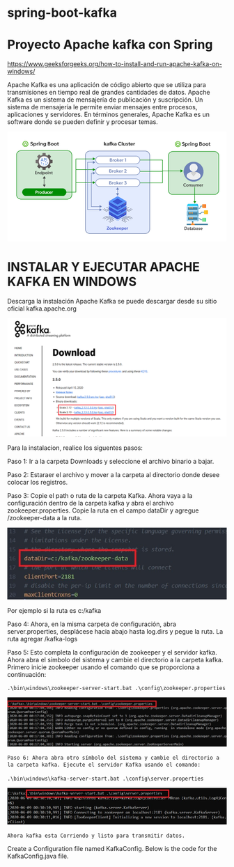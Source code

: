 # spring-boot-kafka
# Proyecto  Apache kafka con Spring

https://www.geeksforgeeks.org/how-to-install-and-run-apache-kafka-on-windows/

Apache Kafka es una aplicación de código abierto que se utiliza para transmisiones en tiempo real de grandes cantidades de datos. Apache Kafka es un sistema de mensajería de publicación y suscripción. Un sistema de mensajería le permite enviar mensajes entre procesos, aplicaciones y servidores. En términos generales, Apache Kafka es un software donde se pueden definir y procesar temas.

![image](https://github.com/fhernandez204/spring-boot-kafka/blob/main/SpringBootProducerConsumer.jpg)


# INSTALAR Y EJECUTAR APACHE KAFKA EN WINDOWS
Descarga la instalación
Apache Kafka se puede descargar desde su sitio oficial kafka.apache.org

![image](https://github.com/fhernandez204/spring-boot-kafka/blob/main/Apache-kafka-Download.png)

Para la instalacion, realice los siguentes pasos:

  Paso 1: Ir a la carpeta Downloads y seleccione el archivo binario a bajar.

  Paso 2: Estaraer el archivo y mover a la carpeta al directorio donde desee colocar los registros.

  Paso 3: Copie el  path o ruta de la carpeta Kafka. Ahora vaya a la configuración dentro de la carpeta kafka y abra el archivo zookeeper.properties. Copie la ruta en el campo dataDir y agregue /zookeeper-data a la ruta.

![image](https://github.com/fhernandez204/spring-boot-kafka/blob/main/kafka2.jpg)

  Por ejemplo si la ruta es c:/kafka

  Paso 4: Ahora, en la misma carpeta de configuración, abra server.properties, desplácese hacia abajo hasta log.dirs y pegue la ruta. La ruta agregar /kafka-logs

  Paso 5: Esto completa la configuración de zookeeper y el servidor kafka. Ahora abra el símbolo del sistema y cambie el directorio a la carpeta kafka. Primero inicie zookeeper usando el   comando que se proporciona a continuación:

    .\bin\windows\zookeeper-server-start.bat .\config\zookeeper.properties

![image](https://github.com/fhernandez204/spring-boot-kafka/blob/main/kafka3.jpg)

    Paso 6: Ahora abra otro símbolo del sistema y cambie el directorio a la carpeta kafka. Ejecute el servidor Kafka usando el comando:

    .\bin\windows\kafka-server-start.bat .\config\server.properties

![image](https://github.com/fhernandez204/spring-boot-kafka/blob/main/kafka4.jpg)

    Ahora kafka esta Corriendo y listo para transmitir datos.

Create a Configuration file named KafkaConfig. Below is the code for the KafkaConfig.java file.





